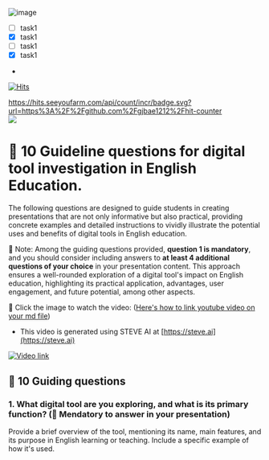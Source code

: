 ![image](https://github.com/ShieldEdu/G4/assets/162398654/7d600e34-1be8-48bc-a553-d894f80e44b5)



- [ ] task1
- [x] task1
- [ ] task1
- [x] task1 
-
 [![Hits](https://hits.seeyoufarm.com/api/count/incr/badge.svg?url=https%3A%2F%2Fgithub.com%2Fgjbae1212%2Fhit-counter)](https://hits.seeyoufarm.com)                    

 https://hits.seeyoufarm.com/api/count/incr/badge.svg?url=https%3A%2F%2Fgithub.com%2Fgjbae1212%2Fhit-counter                        
<a href="https://hits.seeyoufarm.com"><img src="https://hits.seeyoufarm.com/api/count/incr/badge.svg?url=https%3A%2F%2Fgithub.com%2Fgjbae1212%2Fhit-counter"/></a>                        
# 🌿 10 Guideline questions for digital tool investigation in English Education.

The following questions are designed to guide students in creating presentations that are not only informative but also practical, providing concrete examples and detailed instructions to vividly illustrate the potential uses and benefits of digital tools in English education.

💙 Note: Among the guiding questions provided, **question 1 is mandatory**, and you should consider including answers to **at least 4 additional questions of your choice** in your presentation content. This approach ensures a well-rounded exploration of a digital tool's impact on English education, highlighting its practical application, advantages, user engagement, and future potential, among other aspects.

📌 Click the image to watch the video: ([Here's how to link youtube video on your md file](https://ardalis.com/how-to-embed-youtube-video-in-github-readme-markdown/))
+ This video is generated using STEVE AI at [https://steve.ai](https://steve.ai)

[![Video link](https://img.youtube.com/vi/cQVTU4krsrQ/0.jpg)](https://www.youtube.com/watch?v=cQVTU4krsrQ)

## 📗 10 Guiding questions

### 1. What digital tool are you exploring, and what is its primary function? (📌 Mendatory to answer in your presentation)

Provide a brief overview of the tool, mentioning its name, main features, and its purpose in English learning or teaching. Include a specific example of how it's used.

